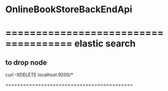 # OnlineBookStoreBackEndApi

=====================================
elastic search 
=====================================

to drop node 
------------

curl -XDELETE localhost:9200/*


===========================================
